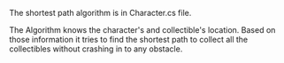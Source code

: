 The shortest path algorithm is in Character.cs file. 

The Algorithm knows the character's and collectible's location. Based on those information it tries to find the shortest path to collect 
all the collectibles without crashing in to any obstacle.
